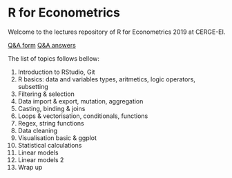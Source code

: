 # R for Econometrics
Welcome to the lectures repository of R for Econometrics 2019 at CERGE-EI.

[Q&A form](https://tinyurl.com/y5zguodu)
[Q&A answers](https://tinyurl.com/ulrvm29)

The list of topics follows bellow:

1. Introduction to RStudio, Git
2. R basics: data and variables types, aritmetics, logic operators, subsetting
3. Filtering & selection
4. Data import & export, mutation, aggregation
5. Casting, binding & joins
6. Loops & vectorisation, conditionals, functions
7. Regex, string functions
8. Data cleaning
9. Visualisation basic & ggplot
10. Statistical calculations
11. Linear models
12. Linear models 2
13. Wrap up